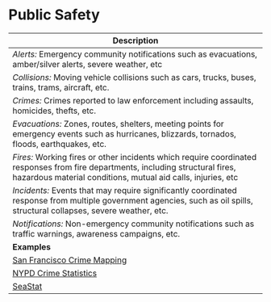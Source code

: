 # Public Safety

| Description |
| --- |
| *Alerts:*	Emergency community notifications such as evacuations, amber/silver alerts, severe weather, etc
| *Collisions:*	Moving vehicle collisions such as cars, trucks, buses, trains, trams, aircraft, etc.
| *Crimes:*	Crimes reported to law enforcement including assaults, homicides, thefts, etc.
| *Evacuations:*	Zones, routes, shelters, meeting points for emergency events such as hurricanes, blizzards, tornados, floods, earthquakes, etc.
| *Fires:*	Working fires or other incidents which require coordinated responses from fire departments, including structural fires, hazardous material conditions, mutual aid calls, injuries, etc
| *Incidents:*	Events that may require significantly coordinated response from multiple government agencies, such as oil spills, structural collapses, severe weather, etc.
| *Notifications:*	Non-emergency community notifications such as traffic warnings, awareness campaigns, etc. |
| **Examples** |
| [San Francisco Crime Mapping](http://www.crimemapping.com/map/ca/sanfrancisco)
| [NYPD Crime Statistics](http://www.nyc.gov/html/nypd/html/crime_prevention/crime_statistics.shtml)
| [SeaStat](https://data.seattle.gov/)
